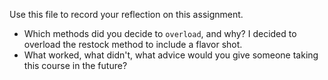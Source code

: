 Use this file to record your reflection on this assignment.

- Which methods did you decide to `overload`, and why?
I decided to overload the restock method to include a flavor shot. 
- What worked, what didn't, what advice would you give someone taking this course in the future?
